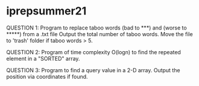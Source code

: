 # iprepsummer21

QUESTION 1:
	Program to replace taboo words (bad to ***) and (worse to *****) from a .txt file
	Output the total number of taboo words.
	Move the file to 'trash' folder if taboo words > 5.
	
QUESTION 2:
	Program of time complexity O(logn) to find the repeated element in a "SORTED" array.
	
QUESTION 3:
	Program to find a query value in a 2-D array.
	Output the position via coordinates if found.

